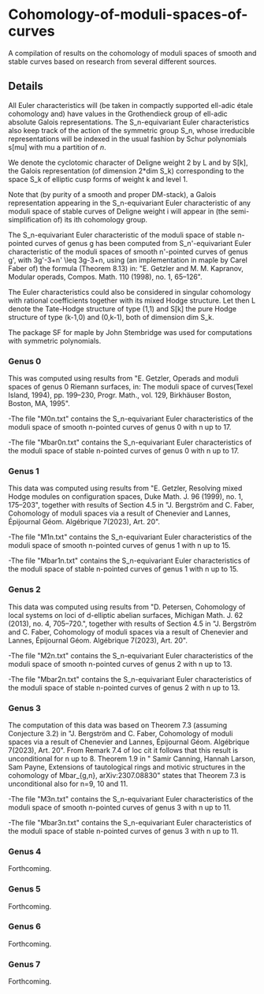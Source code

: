 # Cohomology-of-moduli-spaces-of-curves

A compilation of results on the cohomology of moduli spaces of smooth and stable curves based on research from several different sources. 

## Details

All Euler characteristics will (be taken in compactly supported ell-adic étale cohomology and) have values in the Grothendieck group of ell-adic absolute Galois representations. The S_n-equivariant Euler characteristics also keep track of the action of the symmetric group S_n, whose irreducible representations will be indexed in the usual fashion by Schur polynomials s[mu] with mu a partition of $n$. 

We denote the cyclotomic character of Deligne weight 2 by L and by S[k], the Galois representation (of dimension 2*dim S_k) corresponding to the space S_k of elliptic cusp forms of weight k and level 1. 

Note that (by purity of a smooth and proper DM-stack), a Galois representation appearing in the S_n-equivariant Euler characteristic of any moduli space of stable curves of Deligne weight i will appear in (the semi-simplification of) its ith cohomology group.  

The S_n-equivariant Euler characteristic of the moduli space of stable n-pointed curves of genus g has been computed from S_n'-equivariant Euler characteristic of the moduli spaces of smooth n'-pointed curves of genus g', with 3g'-3+n' \leq 3g-3+n, using (an implementation in maple by Carel Faber of) the formula (Theorem 8.13) in: 
"E. Getzler and M. M. Kapranov, Modular operads, Compos. Math. 110 (1998), no. 1, 65–126".

The Euler characteristics could also be considered in singular cohomology with rational coefficients together with its mixed Hodge structure. Let then L denote the Tate-Hodge structure of type (1,1) and S[k] the pure Hodge structure of type (k-1,0) and (0,k-1), both of dimension dim S_k. 

The package SF for maple by John Stembridge was used for computations with symmetric polynomials. 

### Genus 0

This was computed using results from  "E. Getzler, Operads and moduli spaces of genus 0 Riemann surfaces, in: The moduli space of curves(Texel Island, 1994), pp. 199–230, Progr. Math., vol. 129, Birkhäuser Boston, Boston, MA, 1995".

-The file "M0n.txt" contains the S_n-equivariant Euler characteristics of the moduli space of smooth n-pointed curves of genus 0 with n up to 17.

-The file "Mbar0n.txt" contains the S_n-equivariant Euler characteristics of the moduli space of stable n-pointed curves of genus 0 with n up to 17.

### Genus 1 

This data was computed using results from "E. Getzler, Resolving mixed Hodge modules on configuration spaces, Duke Math. J. 96 (1999), no. 1, 175–203", together with results of Section 4.5 in "J. Bergström and C. Faber, Cohomology of moduli spaces via a result of Chenevier and Lannes, Épijournal Géom. Algébrique 7(2023), Art. 20". 

-The file "M1n.txt" contains the S_n-equivariant Euler characteristics of the moduli space of smooth n-pointed curves of genus 1 with n up to 15.

-The file "Mbar1n.txt" contains the S_n-equivariant Euler characteristics of the moduli space of stable n-pointed curves of genus 1 with n up to 15.

### Genus 2

This data was computed using results from "D. Petersen, Cohomology of local systems on loci of d-elliptic abelian surfaces, Michigan Math. J. 62 (2013), no. 4, 705–720.", together with results of Section 4.5 in "J. Bergström and C. Faber, Cohomology of moduli spaces via a result of Chenevier and Lannes, Épijournal Géom. Algébrique 7(2023), Art. 20". 

-The file "M2n.txt" contains the S_n-equivariant Euler characteristics of the moduli space of smooth n-pointed curves of genus 2 with n up to 13.

-The file "Mbar2n.txt" contains the S_n-equivariant Euler characteristics of the moduli space of stable n-pointed curves of genus 2 with n up to 13.

### Genus 3

The computation of this data was based on Theorem 7.3 (assuming Conjecture 3.2) in "J. Bergström and C. Faber, Cohomology of moduli spaces via a result of Chenevier and Lannes, Épijournal Géom. Algébrique 7(2023), Art. 20". From Remark 7.4 of loc cit it follows that this result is unconditional for n up to 8. Theorem 1.9 in " Samir Canning, Hannah Larson, Sam Payne, Extensions of tautological rings and motivic structures in the cohomology of Mbar_{g,n},  arXiv:2307.08830" states that Theorem 7.3 is unconditional also for n=9, 10 and 11. 

-The file "M3n.txt" contains the S_n-equivariant Euler characteristics of the moduli space of smooth n-pointed curves of genus 3 with n up to 11.

-The file "Mbar3n.txt" contains the S_n-equivariant Euler characteristics of the moduli space of stable n-pointed curves of genus 3 with n up to 11.

### Genus 4

Forthcoming. 

### Genus 5

Forthcoming. 

### Genus 6

Forthcoming. 

### Genus 7

Forthcoming. 

